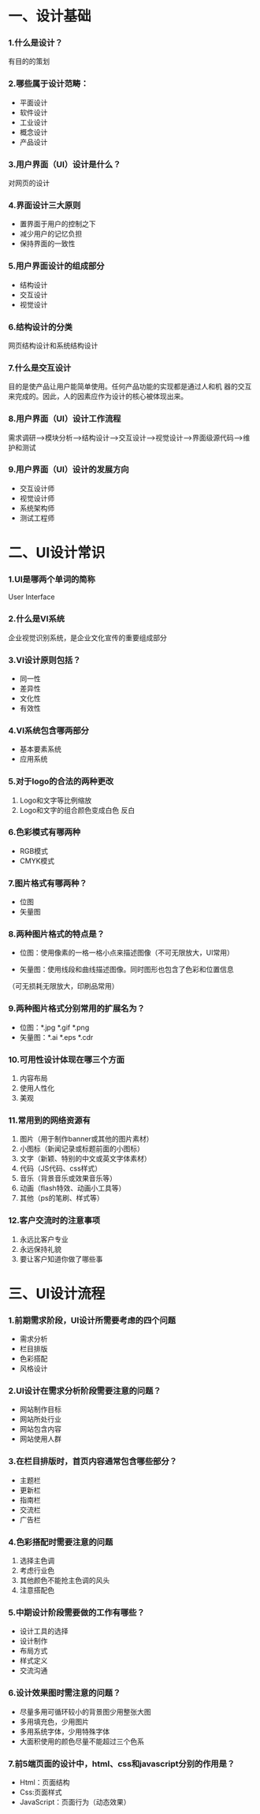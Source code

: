 # 一、设计基础
### 1.什么是设计？
   
有目的的策划

### 2.哪些属于设计范畴：
* 平面设计
* 软件设计
* 工业设计
* 概念设计
* 产品设计

### 3.用户界面（UI）设计是什么？

对网页的设计

### 4.界面设计三大原则
* 置界面于用户的控制之下
* 减少用户的记忆负担
* 保持界面的一致性
### 5.用户界面设计的组成部分
* 结构设计
* 交互设计
* 视觉设计

### 6.结构设计的分类

网页结构设计和系统结构设计

### 7.什么是交互设计

目的是使产品让用户能简单使用。任何产品功能的实现都是通过人和机 器的交互来完成的。因此，人的因素应作为设计的核心被体现出来。


### 8.用户界面（UI）设计工作流程

需求调研—>模块分析—>结构设计—>交互设计—>视觉设计—>界面级源代码—>维护和测试

### 9.用户界面（UI）设计的发展方向
* 交互设计师
* 视觉设计师
* 系统架构师
* 测试工程师

# 二、UI设计常识
### 1.UI是哪两个单词的简称

User Interface

### 2.什么是VI系统

企业视觉识别系统，是企业文化宣传的重要组成部分

### 3.VI设计原则包括？

* 同一性
* 差异性
* 文化性
* 有效性

### 4.VI系统包含哪两部分

* 基本要素系统
* 应用系统

### 5.对于logo的合法的两种更改
1. Logo和文字等比例缩放
2. Logo和文字的组合颜色变成白色 反白
### 6.色彩模式有哪两种
* RGB模式
* CMYK模式
### 7.图片格式有哪两种？
* 位图
* 矢量图
### 8.两种图片格式的特点是？
* 位图：使用像素的一格一格小点来描述图像（不可无限放大，UI常用）
     
* 矢量图：使用线段和曲线描述图像。同时图形也包含了色彩和位置信息

（可无损耗无限放大，印刷品常用）

### 9.两种图片格式分别常用的扩展名为？
* 位图：*.jpg  *.gif  *.png
* 矢量图：*.ai  *.eps  *.cdr
### 10.可用性设计体现在哪三个方面

1. 内容布局
2. 使用人性化
3. 美观
### 11.常用到的网络资源有
1. 图片（用于制作banner或其他的图片素材）
2. 小图标（新闻记录或标题前面的小图标）
3. 文字（新颖、特别的中文或英文字体素材）
4. 代码（JS代码、css样式）
5. 音乐（背景音乐或效果音乐等）
6. 动画（flash特效、动画小工具等）
7. 其他（ps的笔刷、样式等）

### 12.客户交流时的注意事项
1. 永远比客户专业
2. 永远保持礼貌
3. 要让客户知道你做了哪些事
# 三、UI设计流程
### 1.前期需求阶段，UI设计所需要考虑的四个问题

* 需求分析 
* 栏目排版 
* 色彩搭配 
* 风格设计
### 2.UI设计在需求分析阶段需要注意的问题？
* 网站制作目标
* 网站所处行业
* 网站包含内容
* 网站使用人群
### 3.在栏目排版时，首页内容通常包含哪些部分？
* 主题栏
* 更新栏
* 指南栏
* 交流栏
* 广告栏
### 4.色彩搭配时需要注意的问题
1. 选择主色调
2. 考虑行业色
3. 其他颜色不能抢主色调的风头
4. 注意搭配色
### 5.中期设计阶段需要做的工作有哪些？
* 设计工具的选择
* 设计制作
* 布局方式
* 样式定义
* 交流沟通
### 6.设计效果图时需注意的问题？
* 尽量多用可循环较小的背景图少用整张大图
* 多用填充色，少用图片
* 多用系统字体，少用特殊字体
* 大面积使用的颜色尽量不能超过三个色系
### 7.前5端页面的设计中，html、css和javascript分别的作用是？
* Html：页面结构
* Css:页面样式
* JavaScript：页面行为（动态效果）
